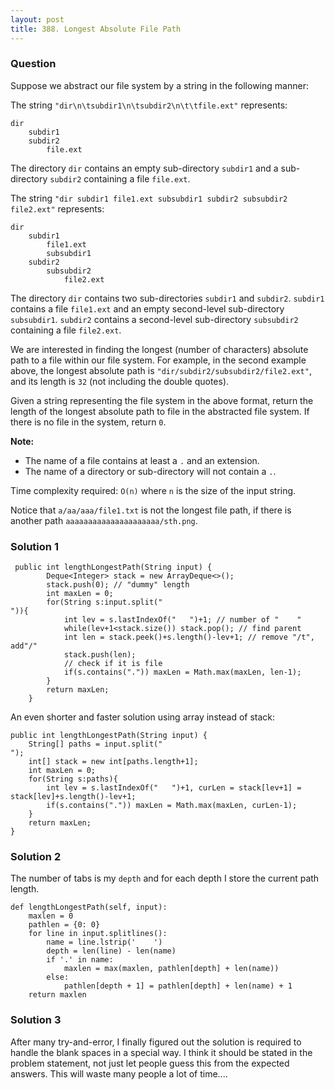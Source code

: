 ```yaml
---
layout: post
title: 388. Longest Absolute File Path
---
```

### Question
Suppose we abstract our file system by a string in the following manner:

The string `"dir\n\tsubdir1\n\tsubdir2\n\t\tfile.ext"` represents:

    
    
    dir
        subdir1
        subdir2
            file.ext
    

The directory `dir` contains an empty sub-directory `subdir1` and a sub-
directory `subdir2` containing a file `file.ext`.

The string `"dir subdir1 file1.ext subsubdir1 subdir2 subsubdir2 file2.ext"`
represents:

    
    
    dir
        subdir1
            file1.ext
            subsubdir1
        subdir2
            subsubdir2
                file2.ext
    

The directory `dir` contains two sub-directories `subdir1` and `subdir2`.
`subdir1` contains a file `file1.ext` and an empty second-level sub-directory
`subsubdir1`. `subdir2` contains a second-level sub-directory `subsubdir2`
containing a file `file2.ext`.

We are interested in finding the longest (number of characters) absolute path
to a file within our file system. For example, in the second example above,
the longest absolute path is `"dir/subdir2/subsubdir2/file2.ext"`, and its
length is `32` (not including the double quotes).

Given a string representing the file system in the above format, return the
length of the longest absolute path to file in the abstracted file system. If
there is no file in the system, return `0`.

 **Note:**  

  * The name of a file contains at least a `.` and an extension.
  * The name of a directory or sub-directory will not contain a `.`.

Time complexity required: `O(n)` where `n` is the size of the input string.

Notice that `a/aa/aaa/file1.txt` is not the longest file path, if there is
another path `aaaaaaaaaaaaaaaaaaaaa/sth.png`.

### Solution 1
    
    
     public int lengthLongestPath(String input) {
            Deque<Integer> stack = new ArrayDeque<>();
            stack.push(0); // "dummy" length
            int maxLen = 0;
            for(String s:input.split("
    ")){
                int lev = s.lastIndexOf("	")+1; // number of "	"
                while(lev+1<stack.size()) stack.pop(); // find parent
                int len = stack.peek()+s.length()-lev+1; // remove "/t", add"/"
                stack.push(len);
                // check if it is file
                if(s.contains(".")) maxLen = Math.max(maxLen, len-1); 
            }
            return maxLen;
        }
    

An even shorter and faster solution using array instead of stack:

    
    
    public int lengthLongestPath(String input) {
        String[] paths = input.split("
    ");
        int[] stack = new int[paths.length+1];
        int maxLen = 0;
        for(String s:paths){
            int lev = s.lastIndexOf("	")+1, curLen = stack[lev+1] = stack[lev]+s.length()-lev+1;
            if(s.contains(".")) maxLen = Math.max(maxLen, curLen-1);
        }
        return maxLen;
    }
    


### Solution 2
The number of tabs is my `depth` and for each depth I store the current path
length.

    
    
    def lengthLongestPath(self, input):
        maxlen = 0
        pathlen = {0: 0}
        for line in input.splitlines():
            name = line.lstrip('	')
            depth = len(line) - len(name)
            if '.' in name:
                maxlen = max(maxlen, pathlen[depth] + len(name))
            else:
                pathlen[depth + 1] = pathlen[depth] + len(name) + 1
        return maxlen


### Solution 3
After many try-and-error, I finally figured out the solution is required to
handle the blank spaces in a special way. I think it should be stated in the
problem statement, not just let people guess this from the expected answers.
This will waste many people a lot of time....



